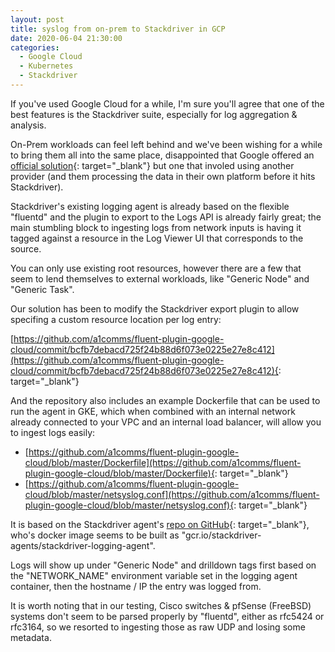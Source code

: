 ```yaml
---
layout: post
title: syslog from on-prem to Stackdriver in GCP
date: 2020-06-04 21:30:00
categories:
  - Google Cloud
  - Kubernetes
  - Stackdriver
---
```


If you've used Google Cloud for a while, I'm sure you'll agree that one of the best features is the Stackdriver suite, especially for log aggregation & analysis.

On-Prem workloads can feel left behind and we've been wishing for a while to bring them all into the same place, disappointed that Google offered an [official solution](https://cloud.google.com/solutions/logging-on-premises-resources-with-blue-medora){: target="_blank"} but one that involed using another provider (and them processing the data in their own platform before it hits Stackdriver).

Stackdriver's existing logging agent is already based on the flexible "fluentd" and the plugin to export to the Logs API is already fairly great; the main stumbling block to ingesting logs from network inputs is having it tagged against a resource in the Log Viewer UI that corresponds to the source.

You can only use existing root resources, however there are a few that seem to lend themselves to external workloads, like "Generic Node" and "Generic Task".

Our solution has been to modify the Stackdriver export plugin to allow specifing a custom resource location per log entry:

[https://github.com/a1comms/fluent-plugin-google-cloud/commit/bcfb7debacd725f24b88d6f073e0225e27e8c412](https://github.com/a1comms/fluent-plugin-google-cloud/commit/bcfb7debacd725f24b88d6f073e0225e27e8c412){: target="_blank"}

And the repository also includes an example Dockerfile that can be used to run the agent in GKE, which when combined with an internal network already connected to your VPC and an internal load balancer, will allow you to ingest logs easily:

* [https://github.com/a1comms/fluent-plugin-google-cloud/blob/master/Dockerfile](https://github.com/a1comms/fluent-plugin-google-cloud/blob/master/Dockerfile){: target="_blank"}
* [https://github.com/a1comms/fluent-plugin-google-cloud/blob/master/netsyslog.conf](https://github.com/a1comms/fluent-plugin-google-cloud/blob/master/netsyslog.conf){: target="_blank"}

It is based on the Stackdriver agent's [repo on GitHub](https://github.com/GoogleCloudPlatform/google-fluentd/tree/master/docker){: target="_blank"}, who's docker image seems to be built as "gcr.io/stackdriver-agents/stackdriver-logging-agent".

Logs will show up under "Generic Node" and drilldown tags first based on the "NETWORK\_NAME" environment variable set in the logging agent container, then the hostname / IP the entry was logged from.

It is worth noting that in our testing, Cisco switches & pfSense (FreeBSD) systems don't seem to be parsed properly by "fluentd", either as rfc5424 or rfc3164, so we resorted to ingesting those as raw UDP and losing some metadata.
